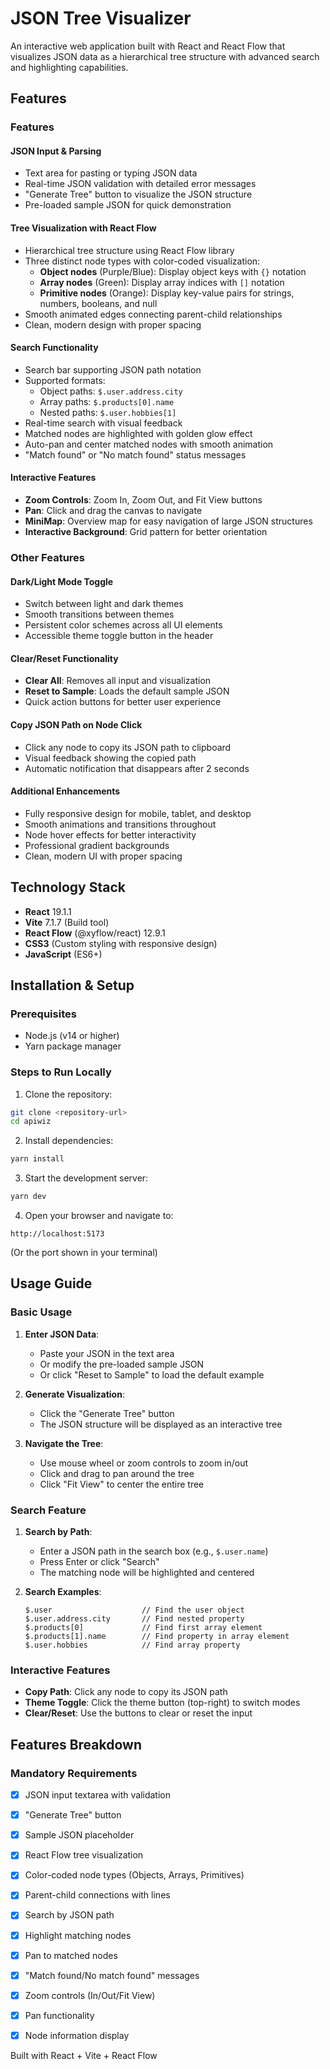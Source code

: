 # JSON Tree Visualizer

An interactive web application built with React and React Flow that visualizes JSON data as a hierarchical tree structure with advanced search and highlighting capabilities.

## Features

### Features 

#### JSON Input & Parsing
- Text area for pasting or typing JSON data
- Real-time JSON validation with detailed error messages
- "Generate Tree" button to visualize the JSON structure
- Pre-loaded sample JSON for quick demonstration

#### Tree Visualization with React Flow
- Hierarchical tree structure using React Flow library
- Three distinct node types with color-coded visualization:
  - **Object nodes** (Purple/Blue): Display object keys with `{}` notation
  - **Array nodes** (Green): Display array indices with `[]` notation
  - **Primitive nodes** (Orange): Display key-value pairs for strings, numbers, booleans, and null
- Smooth animated edges connecting parent-child relationships
- Clean, modern design with proper spacing

#### Search Functionality
- Search bar supporting JSON path notation
- Supported formats:
  - Object paths: `$.user.address.city`
  - Array paths: `$.products[0].name`
  - Nested paths: `$.user.hobbies[1]`
- Real-time search with visual feedback
- Matched nodes are highlighted with golden glow effect
- Auto-pan and center matched nodes with smooth animation
- "Match found" or "No match found" status messages

#### Interactive Features
- **Zoom Controls**: Zoom In, Zoom Out, and Fit View buttons
- **Pan**: Click and drag the canvas to navigate
- **MiniMap**: Overview map for easy navigation of large JSON structures
- **Interactive Background**: Grid pattern for better orientation

### Other Features

#### Dark/Light Mode Toggle
- Switch between light and dark themes
- Smooth transitions between themes
- Persistent color schemes across all UI elements
- Accessible theme toggle button in the header

#### Clear/Reset Functionality
- **Clear All**: Removes all input and visualization
- **Reset to Sample**: Loads the default sample JSON
- Quick action buttons for better user experience

#### Copy JSON Path on Node Click
- Click any node to copy its JSON path to clipboard
- Visual feedback showing the copied path
- Automatic notification that disappears after 2 seconds

#### Additional Enhancements
- Fully responsive design for mobile, tablet, and desktop
- Smooth animations and transitions throughout
- Node hover effects for better interactivity
- Professional gradient backgrounds
- Clean, modern UI with proper spacing

## Technology Stack

- **React** 19.1.1
- **Vite** 7.1.7 (Build tool)
- **React Flow** (@xyflow/react) 12.9.1
- **CSS3** (Custom styling with responsive design)
- **JavaScript** (ES6+)

## Installation & Setup

### Prerequisites
- Node.js (v14 or higher)
- Yarn package manager

### Steps to Run Locally

1. Clone the repository:
```bash
git clone <repository-url>
cd apiwiz
```

2. Install dependencies:
```bash
yarn install
```

3. Start the development server:
```bash
yarn dev
```

4. Open your browser and navigate to:
```
http://localhost:5173
```
(Or the port shown in your terminal)



## Usage Guide

### Basic Usage

1. **Enter JSON Data**:
   - Paste your JSON in the text area
   - Or modify the pre-loaded sample JSON
   - Or click "Reset to Sample" to load the default example

2. **Generate Visualization**:
   - Click the "Generate Tree" button
   - The JSON structure will be displayed as an interactive tree

3. **Navigate the Tree**:
   - Use mouse wheel or zoom controls to zoom in/out
   - Click and drag to pan around the tree
   - Click "Fit View" to center the entire tree

### Search Feature

1. **Search by Path**:
   - Enter a JSON path in the search box (e.g., `$.user.name`)
   - Press Enter or click "Search"
   - The matching node will be highlighted and centered

2. **Search Examples**:
   ```
   $.user                    // Find the user object
   $.user.address.city       // Find nested property
   $.products[0]             // Find first array element
   $.products[1].name        // Find property in array element
   $.user.hobbies            // Find array property
   ```

### Interactive Features

- **Copy Path**: Click any node to copy its JSON path
- **Theme Toggle**: Click the theme button (top-right) to switch modes
- **Clear/Reset**: Use the buttons to clear or reset the input



## Features Breakdown

### Mandatory Requirements
- [x] JSON input textarea with validation
- [x] "Generate Tree" button
- [x] Sample JSON placeholder
- [x] React Flow tree visualization
- [x] Color-coded node types (Objects, Arrays, Primitives)
- [x] Parent-child connections with lines
- [x] Search by JSON path
- [x] Highlight matching nodes
- [x] Pan to matched nodes
- [x] "Match found/No match found" messages
- [x] Zoom controls (In/Out/Fit View)
- [x] Pan functionality
- [x] Node information display





Built with React + Vite + React Flow
